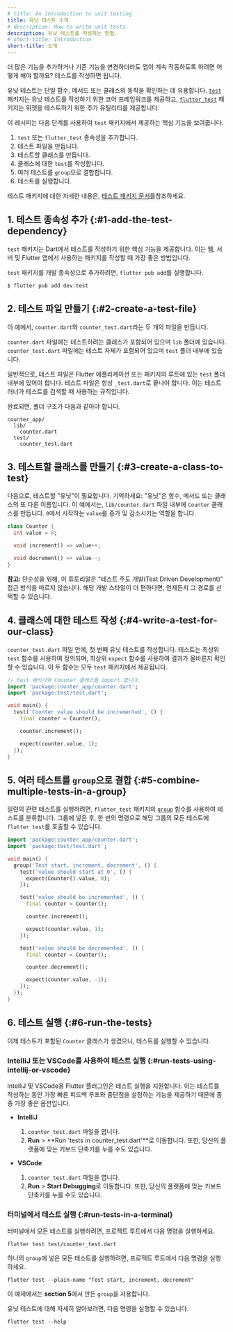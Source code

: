 ```yaml
---
# title: An introduction to unit testing
title: 유닛 테스트 소개
# description: How to write unit tests.
description: 유닛 테스트를 작성하는 방법.
# short-title: Introduction
short-title: 소개
---
```


<?code-excerpt path-base="cookbook/testing/unit/counter_app"?>

더 많은 기능을 추가하거나 기존 기능을 변경하더라도 앱이 계속 작동하도록 하려면 어떻게 해야 할까요? 테스트를 작성하면 됩니다.

유닛 테스트는 단일 함수, 메서드 또는 클래스의 동작을 확인하는 데 유용합니다. 
[`test`][] 패키지는 유닛 테스트를 작성하기 위한 코어 프레임워크를 제공하고, 
[`flutter_test`][] 패키지는 위젯을 테스트하기 위한 추가 유틸리티를 제공합니다.

이 레시피는 다음 단계를 사용하여 `test` 패키지에서 제공하는 핵심 기능을 보여줍니다.

  1. `test` 또는 `flutter_test` 종속성을 추가합니다.
  2. 테스트 파일을 만듭니다.
  3. 테스트할 클래스를 만듭니다.
  4. 클래스에 대한 `test`를 작성합니다.
  5. 여러 테스트를 `group`으로 결합합니다.
  6. 테스트를 실행합니다.

테스트 패키지에 대한 자세한 내용은, [테스트 패키지 문서][test package documentation]를 ​​참조하세요.

## 1. 테스트 종속성 추가 {:#1-add-the-test-dependency}

`test` 패키지는 Dart에서 테스트를 작성하기 위한 핵심 기능을 제공합니다. 
이는 웹, 서버 및 Flutter 앱에서 사용하는 패키지를 작성할 때 가장 좋은 방법입니다.

`test` 패키지를 개발 종속성으로 추가하려면, `flutter pub add`를 실행합니다.

```console
$ flutter pub add dev:test
```

## 2. 테스트 파일 만들기 {:#2-create-a-test-file}

이 예에서, `counter.dart`와 `counter_test.dart`라는 두 개의 파일을 만듭니다.

`counter.dart` 파일에는 테스트하려는 클래스가 포함되어 있으며 `lib` 폴더에 있습니다. 
`counter_test.dart` 파일에는 테스트 자체가 포함되어 있으며 `test` 폴더 내부에 있습니다.

일반적으로, 테스트 파일은 Flutter 애플리케이션 또는 패키지의 루트에 있는 `test` 폴더 내부에 있어야 합니다. 
테스트 파일은 항상 `_test.dart`로 끝나야 합니다. 
이는 테스트 러너가 테스트를 검색할 때 사용하는 규칙입니다.

완료되면, 폴더 구조가 다음과 같아야 합니다.

```plaintext
counter_app/
  lib/
    counter.dart
  test/
    counter_test.dart
```

## 3. 테스트할 클래스를 만들기 {:#3-create-a-class-to-test}

다음으로, 테스트할 "유닛"이 필요합니다. 기억하세요: "유닛"은 함수, 메서드 또는 클래스의 또 다른 이름입니다. 
이 예에서는, `lib/counter.dart` 파일 내부에 `Counter` 클래스를 만듭니다. 
`0`에서 시작하는 `value`를 증가 및 감소시키는 역할을 합니다.

<?code-excerpt "lib/counter.dart"?>
```dart
class Counter {
  int value = 0;

  void increment() => value++;

  void decrement() => value--;
}
```

**참고:** 단순성을 위해, 이 튜토리얼은 "테스트 주도 개발(Test Driven Development)" 접근 방식을 따르지 않습니다. 
해당 개발 스타일이 더 편하다면, 언제든지 그 경로를 선택할 수 있습니다.

## 4. 클래스에 대한 테스트 작성 {:#4-write-a-test-for-our-class}

`counter_test.dart` 파일 안에, 첫 번째 유닛 테스트를 작성합니다. 
테스트는 최상위 `test` 함수를 사용하여 정의되며, 최상위 `expect` 함수를 사용하여 결과가 올바른지 확인할 수 있습니다. 
이 두 함수는 모두 `test` 패키지에서 제공됩니다.

<?code-excerpt "test/counter_test.dart"?>
```dart
// test 패키지와 Counter 클래스를 import 합니다.
import 'package:counter_app/counter.dart';
import 'package:test/test.dart';

void main() {
  test('Counter value should be incremented', () {
    final counter = Counter();

    counter.increment();

    expect(counter.value, 1);
  });
}
```

## 5. 여러 테스트를 `group`으로 결합 {:#5-combine-multiple-tests-in-a-group}

일련의 관련 테스트를 실행하려면, `flutter_test` 패키지의 [`group`][] 함수를 사용하여 테스트를 분류합니다. 
그룹에 넣은 후, 한 번의 명령으로 해당 그룹의 모든 테스트에 `flutter test`를 호출할 수 있습니다.

<?code-excerpt "test/group.dart"?>
```dart
import 'package:counter_app/counter.dart';
import 'package:test/test.dart';

void main() {
  group('Test start, increment, decrement', () {
    test('value should start at 0', () {
      expect(Counter().value, 0);
    });

    test('value should be incremented', () {
      final counter = Counter();

      counter.increment();

      expect(counter.value, 1);
    });

    test('value should be decremented', () {
      final counter = Counter();

      counter.decrement();

      expect(counter.value, -1);
    });
  });
}
```

## 6. 테스트 실행 {:#6-run-the-tests}

이제 테스트가 포함된 `Counter` 클래스가 생겼으니, 테스트를 실행할 수 있습니다.

### IntelliJ 또는 VSCode를 사용하여 테스트 실행 {:#run-tests-using-intellij-or-vscode}

IntelliJ 및 VSCode용 Flutter 플러그인은 테스트 실행을 지원합니다. 
이는 테스트를 작성하는 동안 가장 빠른 피드백 루프와 중단점을 설정하는 기능을 제공하기 때문에 종종 가장 좋은 옵션입니다.

- **IntelliJ**

  1. `counter_test.dart` 파일을 엽니다.
  2. **Run** > **Run 'tests in counter_test.dart'**로 이동합니다.
     또한, 당신의 플랫폼에 맞는 키보드 단축키를 누를 수도 있습니다.

- **VSCode**

  1. `counter_test.dart` 파일을 엽니다.
  2. **Run** > **Start Debugging**로 이동합니다.
     또한, 당신의 플랫폼에 맞는 키보드 단축키를 누를 수도 있습니다.

### 터미널에서 테스트 실행 {:#run-tests-in-a-terminal}

터미널에서 모든 테스트를 실행하려면, 프로젝트 루트에서 다음 명령을 실행하세요.

```console
flutter test test/counter_test.dart
```

하나의 `group`에 넣은 모든 테스트를 실행하려면, 프로젝트 루트에서 다음 명령을 실행하세요.

```console
flutter test --plain-name "Test start, increment, decrement"
```

이 예제에서는 **section 5**에서 만든 `group`을 사용합니다.

유닛 테스트에 대해 자세히 알아보려면, 다음 명령을 실행할 수 있습니다.

```console
flutter test --help
```

[`group`]: {{site.api}}/flutter/flutter_test/group.html
[`flutter_test`]: {{site.api}}/flutter/flutter_test/flutter_test-library.html
[`test`]: {{site.pub-pkg}}/test
[test package documentation]: {{site.pub}}/packages/test
